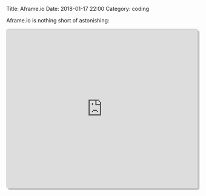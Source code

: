 Title: Aframe.io
Date: 2018-01-17 22:00
Category: coding

Aframe.io is nothing short of astonishing:

<!-- Embed Code -->
<div class="glitch-embed-wrap" style="height: 420px; width: 100%; border: 1px solid #C3C3C3; border-radius: 5px; box-shadow: 4px 4px #C3C3C3; background-color: white; overflow: hidden;">
  <iframe src="https://glitch.com/embed/#!/embed/aframe-basic-guide?path=index.html&previewHeight=320" style="height: 100%; width: 100%; border: 0;" alt="code example in glitch"></iframe>
</div>
